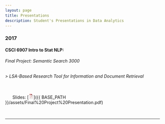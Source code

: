 ```yaml
---
layout: page
title: Presentations
description: Student's Presentations in Data Analytics
---
```



###  2017

#### CSCI 6907 Intro to Stat NLP:
###### Final Project: Semantic Search 3000
######   > LSA-Based Research Tool for Information and Document Retrieval
<br/>&nbsp; &nbsp; &nbsp; Slides:
[![pdf](icons16/pdf-icon.png)]({{ BASE_PATH }}/assets/Final%20Project%20Presentation.pdf)

<!-- LINK TO SEMANTIC SEARCH 3000 [![github](icons16/github-icon.png)](https://github.com/kbroman/Talk_SGN2017)<br/> -->
&nbsp; &nbsp; &nbsp; 

---




